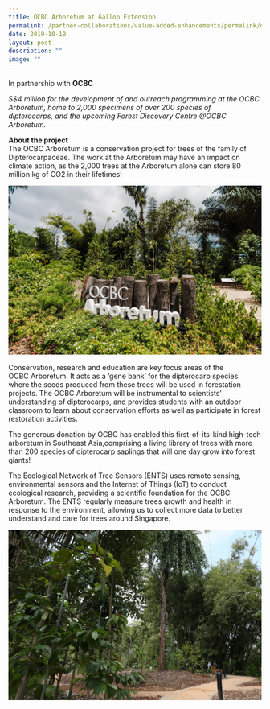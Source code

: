 ```yaml
---
title: OCBC Arboretum at Gallop Extension
permalink: /partner-collaborations/value-added-enhancements/permalink/ocbcarboretum/
date: 2019-10-19
layout: post
description: ""
image: ""
---
```

In partnership with **OCBC**

*S$4 million for the development of and outreach programming at the OCBC Arboretum, home to 2,000 specimens of over 200 species of dipterocarps, and the upcoming Forest Discovery Centre @OCBC Arboretum.*

**About the project**<br>
The OCBC Arboretum is a conservation project for trees of the family of Dipterocarpaceae. The work at the Arboretum may have an impact on climate action, as the 2,000 trees at the Arboretum alone can store 80 million kg of CO2 in their lifetimes!

![](/images/Partner%20Collaborations/Value%20Added%20Enhancements/OCBC%20Arboretum%20at%20Gallop%20Extension%202.jpeg)

Conservation, research and education are key focus areas of the OCBC Arboretum. It acts as a ‘gene bank’ for the dipterocarp species where the seeds produced from these trees will be used in forestation projects. The OCBC Arboretum will be instrumental to scientists’ understanding of dipterocarps, and provides students with an outdoor classroom to learn about conservation efforts as well as participate in forest restoration activities.

The generous donation by OCBC has enabled this first-of-its-kind high-tech arboretum in Southeast Asia,comprising a living library of trees with more than 200 species of dipterocarp saplings that will one day grow into forest giants!  

The Ecological Network of Tree Sensors (ENTS) uses remote sensing, environmental sensors and the Internet of Things (IoT) to conduct ecological research, providing a scientific foundation for the OCBC Arboretum. The ENTS regularly measure trees growth and health in response to the environment, allowing us to collect more data to better understand and care for trees around Singapore.

![](/images/Partner%20Collaborations/Value%20Added%20Enhancements/OCBC%20Arboretum%20at%20Gallop%20Extension%20image%202%20(19%20October%202019).jpeg)